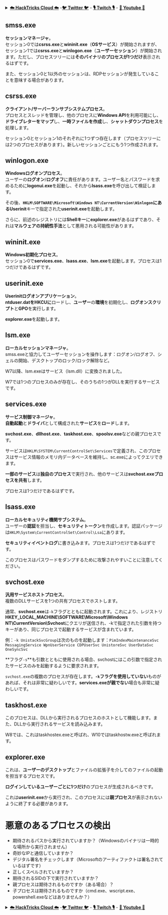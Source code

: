 <details>

<summary><a href="https://cloud.hacktricks.xyz/pentesting-cloud/pentesting-cloud-methodology"><strong>☁️ HackTricks Cloud ☁️</strong></a> -<a href="https://twitter.com/hacktricks_live"><strong>🐦 Twitter 🐦</strong></a> - <a href="https://www.twitch.tv/hacktricks_live/schedule"><strong>🎙️ Twitch 🎙️</strong></a> - <a href="https://www.youtube.com/@hacktricks_LIVE"><strong>🎥 Youtube 🎥</strong></a></summary>

- **サイバーセキュリティ企業**で働いていますか？ **HackTricksで会社を宣伝**したいですか？または、**PEASSの最新バージョンにアクセスしたり、HackTricksをPDFでダウンロード**したいですか？[**SUBSCRIPTION PLANS**](https://github.com/sponsors/carlospolop)をチェックしてください！

- [**The PEASS Family**](https://opensea.io/collection/the-peass-family)を見つけてください。独占的な[**NFT**](https://opensea.io/collection/the-peass-family)のコレクションです。

- [**公式のPEASS＆HackTricksのグッズ**](https://peass.creator-spring.com)を手に入れましょう。

- [**💬**](https://emojipedia.org/speech-balloon/) [**Discordグループ**](https://discord.gg/hRep4RUj7f)または[**telegramグループ**](https://t.me/peass)に**参加**するか、**Twitter**で**フォロー**してください[**🐦**](https://github.com/carlospolop/hacktricks/tree/7af18b62b3bdc423e11444677a6a73d4043511e9/\[https:/emojipedia.org/bird/README.md)[**@carlospolopm**](https://twitter.com/hacktricks_live)**。**

- **ハッキングのトリックを共有するには、[hacktricksリポジトリ](https://github.com/carlospolop/hacktricks)と[hacktricks-cloudリポジトリ](https://github.com/carlospolop/hacktricks-cloud)**にPRを提出してください。

</details>


## smss.exe

**セッションマネージャ**。\
セッション0では**csrss.exe**と**wininit.exe**（**OSサービス**）が開始されますが、セッション1では**csrss.exe**と**winlogon.exe**（**ユーザーセッション**）が開始されます。ただし、プロセスツリーには**そのバイナリのプロセスが1つだけ**表示されるはずです。

また、セッション0と1以外のセッションは、RDPセッションが発生していることを意味する場合があります。


## csrss.exe

**クライアント/サーバーランサブシステムプロセス**。\
プロセスとスレッドを管理し、他のプロセスに**Windows API**を利用可能にし、**ドライブレターをマップ**し、**一時ファイルを作成**し、**シャットダウンプロセス**を処理します。

セッション0とセッション1のそれぞれに1つずつ存在します（プロセスツリーには2つのプロセスがあります）。新しいセッションごとにもう1つ作成されます。


## winlogon.exe

**Windowsログオンプロセス**。\
ユーザーの**ログオン**/**ログオフ**に責任があります。ユーザー名とパスワードを求めるために**logonui.exe**を起動し、それから**lsass.exe**を呼び出して検証します。

その後、**`HKLM\SOFTWARE\Microsoft\Windows NT\CurrentVersion\Winlogon`**にある**Userinit**キーで指定された**userinit.exe**を起動します。

さらに、前述のレジストリには**Shellキー**に**explorer.exe**があるはずであり、それは**マルウェアの持続性手法**として悪用される可能性があります。


## wininit.exe

**Windows初期化プロセス**。\
セッション0で**services.exe**、**lsass.exe**、**lsm.exe**を起動します。プロセスは1つだけであるはずです。


## userinit.exe

**Userinitログオンアプリケーション**。\
**ntduser.datをHKCUに**ロードし、**ユーザー**の**環境**を初期化し、**ログオンスクリプト**と**GPO**を実行します。

**explorer.exe**を起動します。


## lsm.exe

**ローカルセッションマネージャ**。\
smss.exeと協力してユーザーセッションを操作します：ログオン/ログオフ、シェルの開始、デスクトップのロック/ロック解除など。

W7以降、lsm.exeはサービス（lsm.dll）に変換されました。

W7では1つのプロセスのみが存在し、そのうちの1つがDLLを実行するサービスです。


## services.exe

**サービス制御マネージャ**。\
**自動起動**と**ドライバ**として構成された**サービス**を**ロード**します。

**svchost.exe**、**dllhost.exe**、**taskhost.exe**、**spoolsv.exe**などの親プロセスです。

サービスは`HKLM\SYSTEM\CurrentControlSet\Services`で定義され、このプロセスはサービス情報のメモリ内データベースを維持し、sc.exeによってクエリできます。

**一部のサービス**は**独自のプロセス**で実行され、他のサービスは**svchost.exeプロセスを共有**します。

プロセスは1つだけであるはずです。


## lsass.exe

**ローカルセキュリティ機関サブシステム**。\
ユーザーの**認証**を担当し、**セキュリティトークン**を作成します。認証パッケージは`HKLM\System\CurrentControlSet\Control\Lsa`にあります。

**セキュリティイベントログ**に書き込みます。プロセスは1つだけであるはずです。

このプロセスはパスワードをダンプするために攻撃されやすいことに注意してください。


## svchost.exe

**汎用サービスホストプロセス**。\
複数のDLLサービスを1つの共有プロセスでホストします。

通常、**svchost.exe**は`-k`フラグとともに起動されます。これにより、レジストリ**HKEY\_LOCAL\_MACHINE\SOFTWARE\Microsoft\Windows NT\CurrentVersion\Svchost**にクエリが送信され、-kで指定された引数を持つキーがあり、同じプロセスで起動するサービスが含まれています。

例：`-k UnistackSvcGroup`は次のものを起動します：`PimIndexMaintenanceSvc MessagingService WpnUserService CDPUserSvc UnistoreSvc UserDataSvc OneSyncSvc`

**フラグ`-s`**も引数とともに使用される場合、svchostにはこの引数で指定されたサービスのみを起動するように要求されます。

`svchost.exe`の複数のプロセスが存在します。**`-k`フラグを使用していない**ものがあれば、それは非常に疑わしいです。**services.exeが親でない**場合も非常に疑わしいです。
## taskhost.exe

このプロセスは、DLLから実行されるプロセスのホストとして機能します。また、DLLから実行されるサービスを読み込みます。

W8では、これはtaskhostex.exeと呼ばれ、W10ではtaskhostw.exeと呼ばれます。


## explorer.exe

これは、**ユーザーのデスクトップ**とファイルの拡張子を介してのファイルの起動を担当するプロセスです。

**ログインしているユーザーごとに1つだけ**のプロセスが生成されるべきです。

これは**userinit.exe**から実行され、このプロセスには**親プロセス**が表示されないように終了する必要があります。


# 悪意のあるプロセスの検出

* 期待されるパスから実行されていますか？（Windowsのバイナリは一時的な場所から実行されません）
* 奇妙なIPと通信していますか？
* デジタル署名をチェックします（Microsoftのアーティファクトは署名されているはずです）
* 正しくスペルされていますか？
* 期待されるSIDの下で実行されていますか？
* 親プロセスは期待されるものですか（ある場合）？
* 子プロセスは期待されるものですか（cmd.exe、wscript.exe、powershell.exeなどはありませんか？）


<details>

<summary><a href="https://cloud.hacktricks.xyz/pentesting-cloud/pentesting-cloud-methodology"><strong>☁️ HackTricks Cloud ☁️</strong></a> -<a href="https://twitter.com/hacktricks_live"><strong>🐦 Twitter 🐦</strong></a> - <a href="https://www.twitch.tv/hacktricks_live/schedule"><strong>🎙️ Twitch 🎙️</strong></a> - <a href="https://www.youtube.com/@hacktricks_LIVE"><strong>🎥 Youtube 🎥</strong></a></summary>

- **サイバーセキュリティ企業で働いていますか？** HackTricksで**会社を宣伝**したいですか？または、**PEASSの最新バージョンにアクセスしたり、HackTricksをPDFでダウンロード**したいですか？[**SUBSCRIPTION PLANS**](https://github.com/sponsors/carlospolop)をチェックしてください！

- [**The PEASS Family**](https://opensea.io/collection/the-peass-family)を発見しましょう。独占的な[**NFT**](https://opensea.io/collection/the-peass-family)のコレクションです。

- [**公式のPEASS＆HackTricksのグッズ**](https://peass.creator-spring.com)を手に入れましょう。

- **[💬](https://emojipedia.org/speech-balloon/) Discordグループ**または**[telegramグループ](https://t.me/peass)**に参加するか、**Twitter** [**🐦**](https://github.com/carlospolop/hacktricks/tree/7af18b62b3bdc423e11444677a6a73d4043511e9/\[https:/emojipedia.org/bird/README.md)[**@carlospolopm**](https://twitter.com/hacktricks_live)**をフォロー**してください。

- **ハッキングのトリックを共有するには、[hacktricksリポジトリ](https://github.com/carlospolop/hacktricks)と[hacktricks-cloudリポジトリ](https://github.com/carlospolop/hacktricks-cloud)**にPRを提出してください。

</details>
